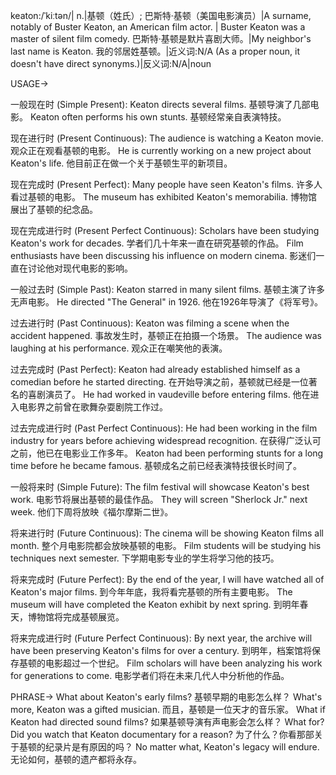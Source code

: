 keaton:/ˈkiːtən/| n.|基顿（姓氏）; 巴斯特·基顿（美国电影演员）|A surname, notably of Buster Keaton, an American film actor. | Buster Keaton was a master of silent film comedy. 巴斯特·基顿是默片喜剧大师。|My neighbor's last name is Keaton. 我的邻居姓基顿。|近义词:N/A (As a proper noun, it doesn't have direct synonyms.)|反义词:N/A|noun


USAGE->

一般现在时 (Simple Present):
Keaton directs several films. 基顿导演了几部电影。
Keaton often performs his own stunts. 基顿经常亲自表演特技。


现在进行时 (Present Continuous):
The audience is watching a Keaton movie. 观众正在观看基顿的电影。
He is currently working on a new project about Keaton's life. 他目前正在做一个关于基顿生平的新项目。


现在完成时 (Present Perfect):
Many people have seen Keaton's films. 许多人看过基顿的电影。
The museum has exhibited Keaton's memorabilia. 博物馆展出了基顿的纪念品。


现在完成进行时 (Present Perfect Continuous):
Scholars have been studying Keaton's work for decades.  学者们几十年来一直在研究基顿的作品。
Film enthusiasts have been discussing his influence on modern cinema.  影迷们一直在讨论他对现代电影的影响。


一般过去时 (Simple Past):
Keaton starred in many silent films. 基顿主演了许多无声电影。
He directed "The General" in 1926.  他在1926年导演了《将军号》。


过去进行时 (Past Continuous):
Keaton was filming a scene when the accident happened. 事故发生时，基顿正在拍摄一个场景。
The audience was laughing at his performance. 观众正在嘲笑他的表演。


过去完成时 (Past Perfect):
Keaton had already established himself as a comedian before he started directing. 在开始导演之前，基顿就已经是一位著名的喜剧演员了。
He had worked in vaudeville before entering films. 他在进入电影界之前曾在歌舞杂耍剧院工作过。


过去完成进行时 (Past Perfect Continuous):
He had been working in the film industry for years before achieving widespread recognition.  在获得广泛认可之前，他已在电影业工作多年。
Keaton had been performing stunts for a long time before he became famous. 基顿成名之前已经表演特技很长时间了。


一般将来时 (Simple Future):
The film festival will showcase Keaton's best work. 电影节将展出基顿的最佳作品。
They will screen "Sherlock Jr." next week. 他们下周将放映《福尔摩斯二世》。


将来进行时 (Future Continuous):
The cinema will be showing Keaton films all month.  整个月电影院都会放映基顿的电影。
Film students will be studying his techniques next semester. 下学期电影专业的学生将学习他的技巧。


将来完成时 (Future Perfect):
By the end of the year, I will have watched all of Keaton's major films. 到今年年底，我将看完基顿的所有主要电影。
The museum will have completed the Keaton exhibit by next spring. 到明年春天，博物馆将完成基顿展览。


将来完成进行时 (Future Perfect Continuous):
By next year, the archive will have been preserving Keaton's films for over a century. 到明年，档案馆将保存基顿的电影超过一个世纪。
Film scholars will have been analyzing his work for generations to come. 电影学者们将在未来几代人中分析他的作品。


PHRASE->
What about Keaton's early films? 基顿早期的电影怎么样？
What's more, Keaton was a gifted musician. 而且，基顿是一位天才的音乐家。
What if Keaton had directed sound films? 如果基顿导演有声电影会怎么样？
What for? Did you watch that Keaton documentary for a reason? 为了什么？你看那部关于基顿的纪录片是有原因的吗？
No matter what, Keaton's legacy will endure. 无论如何，基顿的遗产都将永存。
